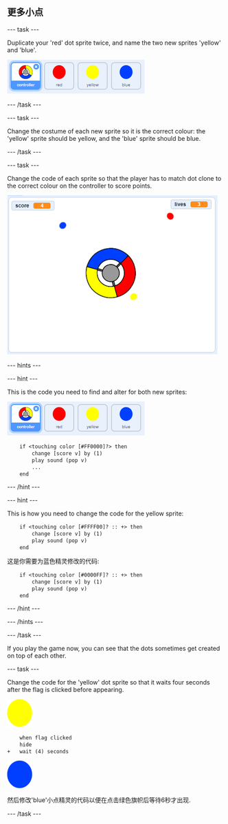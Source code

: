 ## 更多小点

\--- task \---

Duplicate your 'red' dot sprite twice, and name the two new sprites 'yellow' and 'blue'.

![截图](images/dots-more-dots.png)

\--- /task \---

\--- task \---

Change the costume of each new sprite so it is the correct colour: the 'yellow' sprite should be yellow, and the 'blue' sprite should be blue.

\--- /task \---

\--- task \---

Change the code of each sprite so that the player has to match dot clone to the correct colour on the controller to score points.

![截屏](images/dots-all-test.png)

\--- hints \---

\--- hint \---

This is the code you need to find and alter for both new sprites:

![截屏](images/dots-more-dots.png)

```blocks3
    if <touching color [#FF0000]?> then
        change [score v] by (1)
        play sound (pop v)
        ...
    end
```

\--- /hint \---

\--- hint \---

This is how you need to change the code for the yellow sprite:

```blocks3
    if <touching color [#FFFF00]? :: +> then
        change [score v] by (1)
        play sound (pop v)
    end
```

这是你需要为蓝色精灵修改的代码:

```blocks3
    if <touching color [#0000FF]? :: +> then
        change [score v] by (1)
        play sound (pop v)
    end
```

\--- /hint \---

\--- /hints \---

\--- /task \---

If you play the game now, you can see that the dots sometimes get created on top of each other.

\--- task \---

Change the code for the 'yellow' dot sprite so that it waits four seconds after the flag is clicked before appearing.

![黄点](images/yellow-sprite.png)

```blocks3
    when flag clicked
    hide
+   wait (4) seconds
```

![蓝点](images/blue-sprite.png)

然后修改'blue'小点精灵的代码以便在点击绿色旗帜后等待6秒才出现.

\--- /task \---